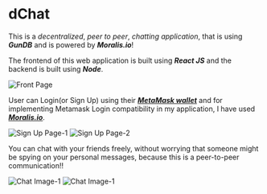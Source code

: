 # dChat
This is a *decentralized*, *peer to peer*, *chatting application*, that is using ***GunDB*** and is powered by ***Moralis.io***!

The frontend of this web application is built using ***React JS*** and the backend is built using ***Node***. 

![Front Page](https://i.postimg.cc/GhHm8C15/Screenshot-880.png)

User can Login(or Sign Up) using their [***MetaMask wallet***](https://metamask.io/) and for implementing Metamask Login compatibility in my application, I have used [***Moralis.io***](https://moralis.io/).

![Sign Up Page-1](https://i.postimg.cc/yYZzCYKs/Screenshot-882.png)
![Sign Up Page-2](https://i.postimg.cc/RZ15qsqY/Screenshot-887.png)

You can chat with your friends freely, without worrying that someone might be spying on your personal messages, because this is a peer-to-peer communication!!

![Chat Image-1](https://i.postimg.cc/52r748Sr/Screenshot-888.png)
![Chat Image-1](https://i.postimg.cc/2S1GKVN7/Screenshot-889.png)

